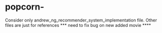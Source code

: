 # popcorn-
Consider only andrew_ng_recommender_system_implementation file.
 Other files are just for references
*** need to  fix bug on new added movie ****
